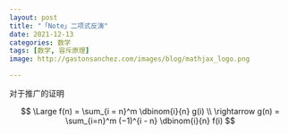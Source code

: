 ```yaml
---
layout: post
title: "「Note」二项式反演"
date: 2021-12-13
categories: 数学
tags: [数学, 容斥原理]
image: http://gastonsanchez.com/images/blog/mathjax_logo.png

---
```


对于推广的证明
<!-- more -->

$$
\Large f(n) = \sum_{i = n}^m \dbinom{i}{n} g(i)
\\
\rightarrow g(n) = \sum_{i=n}^m (−1)^{i - n} \dbinom{i}{n} f(i)
$$